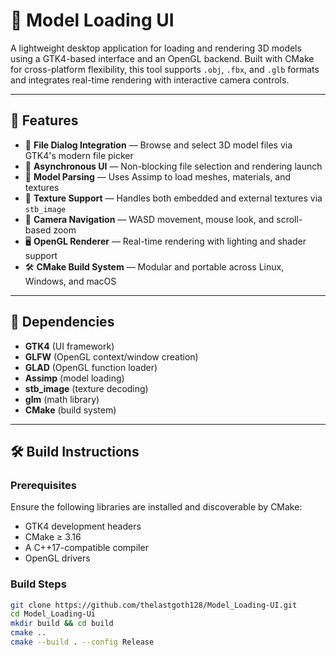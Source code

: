 # 🧊 Model Loading UI

A lightweight desktop application for loading and rendering 3D models using a GTK4-based interface and an OpenGL backend. Built with CMake for cross-platform flexibility, this tool supports `.obj`, `.fbx`, and `.glb` formats and integrates real-time rendering with interactive camera controls.

---

## 🚀 Features

- 📁 **File Dialog Integration** — Browse and select 3D model files via GTK4's modern file picker
- 🧵 **Asynchronous UI** — Non-blocking file selection and rendering launch
- 🧠 **Model Parsing** — Uses Assimp to load meshes, materials, and textures
- 🎨 **Texture Support** — Handles both embedded and external textures via `stb_image`
- 🧭 **Camera Navigation** — WASD movement, mouse look, and scroll-based zoom
- 🖥️ **OpenGL Renderer** — Real-time rendering with lighting and shader support
- 🛠️ **CMake Build System** — Modular and portable across Linux, Windows, and macOS

---

## 🧰 Dependencies

- **GTK4** (UI framework)
- **GLFW** (OpenGL context/window creation)
- **GLAD** (OpenGL function loader)
- **Assimp** (model loading)
- **stb_image** (texture decoding)
- **glm** (math library)
- **CMake** (build system)

---

## 🛠️ Build Instructions

### Prerequisites

Ensure the following libraries are installed and discoverable by CMake:

- GTK4 development headers
- CMake ≥ 3.16
- A C++17-compatible compiler
- OpenGL drivers

### Build Steps

```bash
git clone https://github.com/thelastgoth128/Model_Loading-UI.git
cd Model_Loading-Ui
mkdir build && cd build
cmake ..
cmake --build . --config Release
